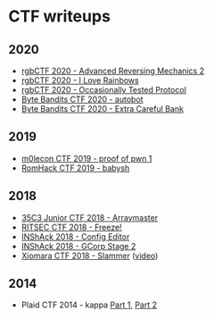 # CTF writeups

## 2020
* [rgbCTF 2020 - Advanced Reversing Mechanics 2](https://github.com/ndaprela/CTF/tree/master/2020/rgbCTF/Advanced%20Reversing%20Mechanics%202)
* [rgbCTF 2020 - I Love Rainbows](https://github.com/ndaprela/CTF/tree/master/2020/rgbCTF/I%20Love%20Rainbows)
* [rgbCTF 2020 - Occasionally Tested Protocol](https://github.com/ndaprela/CTF/tree/master/2020/rgbCTF/Occasionally%20Tested%20Protocol)
* [Byte Bandits CTF 2020 - autobot](https://github.com/ndaprela/CTF/tree/master/2020/%20ByteBanditsCTF/autobot)
* [Byte Bandits CTF 2020 - Extra Careful Bank](https://github.com/ndaprela/CTF/tree/master/2020/%20ByteBanditsCTF/Extra_Careful_Bank)

## 2019
* [m0lecon CTF 2019 - proof of pwn 1](https://github.com/ndaprela/CTF/blob/master/2019/m0lecon/proof_of_pwn1/writeup.md)
* [RomHack CTF 2019 - babysh](https://www.youtube.com/watch?v=v-7Ibom0Gyo)

## 2018
* [35C3 Junior CTF 2018 -  Arraymaster](https://www.youtube.com/watch?v=km6Doio6U5Q)
* [RITSEC CTF 2018 -  Freeze!](https://www.youtube.com/watch?v=cMhpbYx6sjc)
* [INShAck 2018 - Config Editor](https://github.com/ndaprela/CTF/blob/master/2018/INShAck2018/Config_Creator/writeup.md)
* [INShAck 2018 - GCorp Stage 2](https://github.com/ndaprela/CTF/blob/master/2018/INShAck2018/GCorp_Stage_2/writeup.md)
* [Xiomara CTF 2018 - Slammer](https://github.com/ndaprela/CTF/blob/master/2018/XiomaraCTF2018/Slammer/writeup.md) ([video](https://www.youtube.com/watch?v=ODCNbM9_U4M))

## 2014
* Plaid CTF 2014 - kappa [Part 1](https://www.youtube.com/watch?v=Jb8waOJvACI), [Part 2](https://www.youtube.com/watch?v=cRltyfeDZ58)
